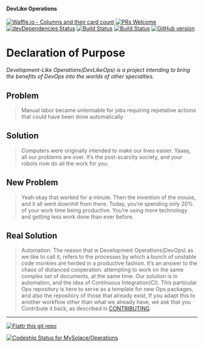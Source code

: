 #### DevLike Operations
<!--When adding a badge, make sure it is pointed at the correct branch.-->
[![Waffle.io - Columns and their card count](https://badge.waffle.io/MySolace/Operations.svg?columns=In%20Progress,Done,Next)](https://waffle.io/MySolace/Operations)
[![PRs Welcome](https://img.shields.io/badge/PRs-welcome-brightgreen.svg?style=flat)](https://github.com/MySolace/Operations/pulls)
[![devDependencies Status](https://david-dm.org/MySolace/Operations/dev-status.svg)](https://david-dm.org/MySolace/Operations#info=devDependencies)
[![Build Status](https://travis-ci.org/MySolace/Operations.svg?branch=master)](https://travis-ci.org/MySolace/Operations)
[![Build Status](https://semaphoreci.com/api/v1/mysolace/operations/branches/master/shields_badge.svg)](https://semaphoreci.com/mysolace/operations)
[![GitHub version](https://badge.fury.io/gh/MySolace%2FOperations.svg)](http://badge.fury.io/gh/MySolace%2FOperations)

# Declaration of Purpose

_Development-Like Operations(DevLikeOps) is a project intending to bring the benefits of DevOps into the worlds of other specialties._

## Problem
>Manual labor became untennable for jobs requiring repetative actions that could have been done automatically.

## Solution 
>Computers were originally intended to make our lives easier. Yaaay, all our problems are over. It’s the post-scarcity society, and your robots now do all the work for you.

## New Problem
>Yeah okay that worked for a minute. Then the invention of the mouse, and it all went downhill from there. Today, you’re spending only 20% of your work time being productive. You’re using more technology and getting less work done than ever before.

## Real Solution
>Automation. The reason that w
Development Operations(DevOps)  as we like to call it, refers to the processes by which a bunch
of unstable code monkies are herded in a productive fashion. It’s an answer to the chaos of distanced cooperation. 
attempting to work on the same complex set of documents, at the same time. Our solution
is in automation, and the idea of Continuous Integration(CI). This particular Ops repository is here
to serve as a template for new Ops packages, and also the repository of those that already exist,
If you adapt this to another workflow other than what we already have, we ask that you 
Contribute it back, as described in [CONTRIBUTING](CONTRIBUTING.markdown).

---

[![Flattr this git repo](http://api.flattr.com/button/flattr-badge-large.png)](https://flattr.com/submit/auto?user_id=mysolace&url=https://github.com/MySolace/Operations&title=badges&language=&tags=github&category=software)

[ ![Codeship Status for MySolace/Operations](https://app.codeship.com/projects/847e47d0-b6f6-0135-d31f-36f2b71091f8/status?branch=master)](https://app.codeship.com/projects/258729)
